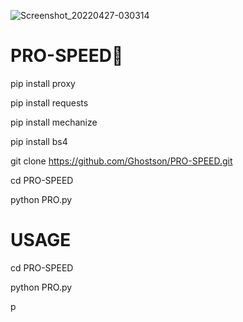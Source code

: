 ![Screenshot_20220427-030314](https://user-images.githubusercontent.com/101234191/165441687-6c125aa5-30f3-4ce2-90d8-f2ffec53f872.jpg)
# PRO-SPEED🥷 
pip install proxy 


pip install requests


pip install mechanize 


pip install bs4 


git clone https://github.com/Ghostson/PRO-SPEED.git 


cd PRO-SPEED 


python PRO.py

# USAGE 
cd PRO-SPEED 


python PRO.py

p
